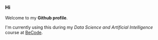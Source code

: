 ### Hi

Welcome to my **Github profile**.

I'm currently using this during my *Data Science and Artificial Intelligence* course at [BeCode](https://becode.org/all-trainings/pedagogical-framework-ai-data-science/).

<!--
**brammichielsen/brammichielsen** is a ✨ _special_ ✨ repository because its `README.md` (this file) appears on your GitHub profile.

Here are some ideas to get you started:

- 🔭 I’m currently working on ...
- 🌱 I’m currently learning ...
- 👯 I’m looking to collaborate on ...
- 🤔 I’m looking for help with ...
- 💬 Ask me about ...
- 📫 How to reach me: ...
- 😄 Pronouns: ...
- ⚡ Fun fact: ...
-->
